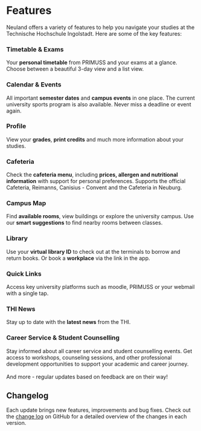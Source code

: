# Features

Neuland offers a variety of features to help you navigate your studies at the Technische Hochschule Ingolstadt. Here are some of the key features:

### Timetable & Exams

Your **personal timetable** from PRIMUSS and your exams at a glance. Choose between a beautiful 3-day view and a list view.

### Calendar & Events

All important **semester dates** and **campus events** in one place. The current university sports program is also available. Never miss a deadline or event again.

### Profile

View your **grades**, **print credits** and much more information about your studies.

### Cafeteria

Check the **cafeteria menu**, including **prices, allergen and nutritional information** with support for personal preferences.
Supports the official Cafeteria, Reimanns, Canisius - Convent and the Cafeteria in Neuburg.

### Campus Map

Find **available rooms**, view buildings or explore the university campus. Use our **smart suggestions** to find nearby rooms between classes.

### Library

Use your **virtual library ID** to check out at the terminals to borrow and return books. Or book a **workplace** via the link in the app.

### Quick Links

Access key university platforms such as moodle, PRIMUSS or your webmail with a single tap.

### THI News

Stay up to date with the **latest news** from the THI.

### Career Service & Student Counselling

Stay informed about all career service and student counselling events.
Get access to workshops, counseling sessions, and other professional development opportunities to support your academic and career journey.
\
\
And more - regular updates based on feedback are on their way!

## Changelog

Each update brings new features, improvements and bug fixes. Check out the [change log](https://github.com/neuland-ingolstadt/neuland.app-native/releases) on GitHub for a detailed overview of the changes in each version.
